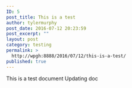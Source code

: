 ```yaml
---
ID: 5
post_title: This is a test
author: tylermurphy
post_date: 2016-07-12 20:23:59
post_excerpt: ""
layout: post
category: testing
permalink: >
  http://wpgh:8888/2016/07/12/this-is-a-test/
published: true
---
```

This is a test document
Updating doc